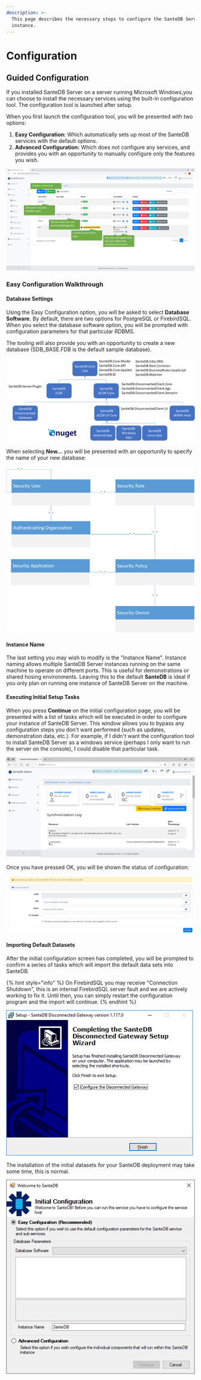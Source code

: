 ```yaml
---
description: >-
  This page describes the necessary steps to configure the SanteDB Server
  instance.
---
```


# Configuration

## Guided Configuration

If you installed SanteDB Server on a server running Microsoft Windows,you can choose to install the necessary services using the built-in configuration tool. The configuration tool is launched after setup. 

When you first launch the configuration tool, you will be presented with two options:

1. **Easy Configuration:** Which automatically sets up most of the SanteDB services with the default options.
2. **Advanced Configuration:** Which does not configure any services, and provides you with an opportunity to manually configure only the features you wish.

![Figure 1 - Initial Configuration Screen](../../../../.gitbook/assets/image%20%2832%29.png)

### Easy Configuration Walkthrough

#### Database Settings

Using the Easy Configuration option, you will be asked to select **Database Software.** By default, there are two options for PostgreSQL or FirebirdSQL. When you select the database software option, you will be prompted with configuration parameters for that particular RDBMS. 

The tooling will also provide you with an opportunity to create a new database \(SDB\_BASE.FDB is the default sample database\).

![Figure 2 - Database Connection Properties](../../../../.gitbook/assets/image%20%2814%29.png)

When selecting **New...** you will be presented with an opportunity to specify the name of your new database:

![Figure 3 - Creating a new Database](../../../../.gitbook/assets/image%20%2827%29.png)

#### Instance Name

The last setting you may wish to modify is the "Instance Name". Instance naming allows multiple SanteDB Server instances running on the same machine to operate on different ports. This is useful for demonstrations or shared hosing environments. Leaving this to the default **SanteDB** is ideal if you only plan on running one instance of SanteDB Server on the machine.

#### Executing Initial Setup Tasks

When you press **Continue** on the initial configuration page, you will be presented with a list of tasks which will be executed in order to configure your instance of SanteDB Server. This window allows you to bypass any configuration steps you don't want performed \(such as updates, demonstration data, etc.\). For example, if I didn't want the configuration tool to install SanteDB Server as a windows service \(perhaps I only want to run the server on the console\), I could disable that particular task.

![Figure 4 - Disabling A Task](../../../../.gitbook/assets/image%20%2830%29.png)

Once you have pressed OK, you will be shown the status of configuration: 

![Figure 5 - Configuration Worker](../../../../.gitbook/assets/image%20%2860%29.png)

#### Importing Default Datasets

After the initial configuration screen has completed, you will be prompted to confirm a series of tasks which will import the default data sets into SanteDB. 

{% hint style="info" %}
On FirebirdSQL you may receive "Connection Shutdown", this is an internal FirebirdSQL server fault and we are actively working to fix it. Until then, you can simply restart the configuration program and the import will continue.
{% endhint %}

![Figure 6 - Secondary Configuration Tasks](../../../../.gitbook/assets/image%20%2871%29.png)

The installation of the initial datasets for your SanteDB deployment may take some time, this is normal.

![Figure 7 - Import of Initial Data](../../../../.gitbook/assets/image%20%2812%29.png)



